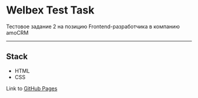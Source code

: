 # Welbex Test Task

Тестовое задание 2 на позицию Frontend-разработчика в компанию amoCRM

---

## Stack

- HTML
- CSS

Link to [GitHub Pages](*)
